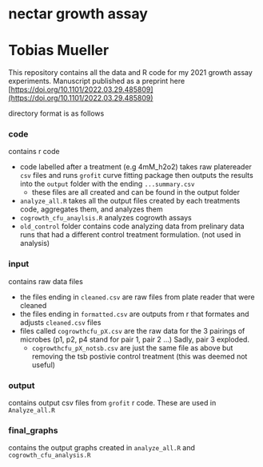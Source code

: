 # nectar growth assay
# Tobias Mueller

This repository contains all the data and R code for my 2021 growth assay experiments. Manuscript published as a preprint here [https://doi.org/10.1101/2022.03.29.485809](https://doi.org/10.1101/2022.03.29.485809)




directory format is as follows

### code
contains r code

* code labelled after a treatment (e.g 4mM_h2o2) takes raw platereader `csv` files and runs `grofit` curve fitting package then outputs the results into the `output` folder with the ending `...summary.csv`
  + these files are all created and can be found in the output folder
* `analyze_all.R` takes all the output files created by each treatments code, aggregates them, and analyzes them
* `cogrowth_cfu_anaylsis.R` analyzes cogrowth assays
* `old_control` folder contains code analyzing data from prelinary data runs that had a different control treatment formulation. (not used in analysis)

### input
contains raw data files

* the files ending in `cleaned.csv` are raw files from plate reader that were cleaned
* the files ending in `formatted.csv` are outputs from r that formates and adjusts `cleaned.csv` files
* files called `cogrowthcfu_pX.csv` are the raw data for the 3 pairings of microbes (p1, p2, p4 stand for pair 1, pair 2 ...) Sadly, pair 3 exploded. 
  * `cogrowthcfu_pX_notsb.csv` are just the same file as above but removing the tsb postivie control treatment (this was deemed not useful)
    
### output
contains output csv files from `grofit` r code. These are used in `Analyze_all.R` 

### final_graphs
contains the output graphs created in `analyze_all.R` and `cogrowth_cfu_analysis.R`





